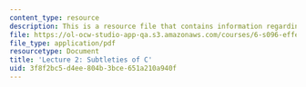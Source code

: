 ```yaml
---
content_type: resource
description: This is a resource file that contains information regarding lecture 2.
file: https://ol-ocw-studio-app-qa.s3.amazonaws.com/courses/6-s096-effective-programming-in-c-and-c-january-iap-2014/3f8f2bc5d4ee804b3bce651a210a940f_MIT6_S096IAP14_Lecture2.pdf
file_type: application/pdf
resourcetype: Document
title: 'Lecture 2: Subtleties of C'
uid: 3f8f2bc5-d4ee-804b-3bce-651a210a940f
---
```

